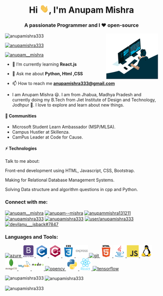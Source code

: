 <h1 align="center">Hi <img src="https://raw.githubusercontent.com/ABSphreak/ABSphreak/master/gifs/Hi.gif" width="30px">, I'm Anupam Mishra</h1>
<h3 align="center">A passionate Programmer and I ❤️ open-source</h3>



<p>  <img align="right" src="code.gif" alt="anupamishra333" width="170" height="150"" /> </p> 

<p align="left"> <img src="https://komarev.com/ghpvc/?username=anupamishra333&label=Profile%20views&color=0e75b6&style=flat" alt="anupamishra333" /> </p>

<p align=" left"> <a href="https://github.com/ryo-ma/github-profile-trophy"><img
            src="https://github-profile-trophy.vercel.app/?username=anupamishra333&theme=dracula&no-frame=true"
            alt="anupamishra333" /></a> </p>

<p align="left"> <a href="https://twitter.com/anupam__mishra" target=""><img
            src="https://img.shields.io/twitter/follow/anupam__mishra?logo=twitter&style=for-the-badge"
            alt="anupam__mishra" /></a> </p>


- 🌱 I’m currently learning **React.js**

- 💬 Ask me about **Python, Html ,CSS**

- 📫 How to reach me **anupamishra333@gmail.com**
- I am Anupam Mishra 😃. I am from Jhabua, Madhya Pradesh and currently doing my B.Tech from Jiet Institute of Design and Technology,
Jodhpur 🏫. I love to explore and learn about new things.
#### 👯 Communities

- Microsoft Student Learn Ambassador (MSP/MLSA).
- Campus Hustler at Skillenza.
- CamPus Leader at Code for Cause.


#### ⚡ Technologies
Talk to me about:

Front-end development using HTML, Javascript, CSS, Bootstrap.
<!--
    Backend development using Flask, Django. 
    Robust full-stack system design implementation.
Desktop application development using Flutter (Still learning).
Mobile application development using Flutter and Kotlin.
Creating scalable cloud architecture using AWS Cloud
--> 
Making for Relational Database Management Systems.

Solving Data structure and algorithm questions in cpp and Python.

<h3 align="left">Connect with me:</h3>
<p align="left">
    <a href="https://twitter.com/anupam__mishra" target="blank"><img align="center"
            src="https://raw.githubusercontent.com/rahuldkjain/github-profile-readme-generator/master/src/images/icons/Social/twitter.svg"
            alt="anupam__mishra" height="30" width="40" /></a>
    <a href="https://linkedin.com/in/anupam--mishra" target="blank"><img align="center"
            src="https://raw.githubusercontent.com/rahuldkjain/github-profile-readme-generator/master/src/images/icons/Social/linked-in-alt.svg"
            alt="anupam--mishra" height="30" width="40" /></a>
    <a href="https://kaggle.com/anupammishra131211" target="blank"><img align="center"
            src="https://raw.githubusercontent.com/rahuldkjain/github-profile-readme-generator/master/src/images/icons/Social/kaggle.svg"
            alt="anupammishra131211" height="30" width="40" /></a>
    <a href="https://www.codechef.com/users/anupamishra333" target="blank"><img align="center"
            src="https://cdn.jsdelivr.net/npm/simple-icons@3.1.0/icons/codechef.svg" alt="anupamishra333" height="30"
            width="40" /></a>
    <a href="https://www.hackerrank.com/anupamishra333" target="blank"><img align="center"
            src="https://raw.githubusercontent.com/rahuldkjain/github-profile-readme-generator/master/src/images/icons/Social/hackerrank.svg"
            alt="anupamishra333" height="30" width="40" /></a>
    <a href="https://auth.geeksforgeeks.org/user/user/anupamishra333" target="blank"><img align="center"
            src="https://raw.githubusercontent.com/rahuldkjain/github-profile-readme-generator/master/src/images/icons/Social/geeks-for-geeks.svg"
            alt="user/anupamishra333" height="30" width="40" /></a>
    <a href="https://discord.gg/devilanu___isback#7847" target="blank"><img align="center"
            src="https://raw.githubusercontent.com/rahuldkjain/github-profile-readme-generator/master/src/images/icons/Social/discord.svg"
            alt="devilanu___isback#7847" height="30" width="40" /></a>
</p>

<h3 align="left">Languages and Tools:</h3>
<p align="left"> <a href="https://azure.microsoft.com/en-in/" target="_blank"> <img
            src="https://www.vectorlogo.zone/logos/microsoft_azure/microsoft_azure-icon.svg" alt="azure" width="40"
            height="40" /> </a> <a href="https://getbootstrap.com" target="_blank"> <img
            src="https://raw.githubusercontent.com/devicons/devicon/master/icons/bootstrap/bootstrap-plain-wordmark.svg"
            alt="bootstrap" width="40" height="40" /> </a> <a href="https://www.cprogramming.com/" target="_blank"> <img
            src="https://raw.githubusercontent.com/devicons/devicon/master/icons/c/c-original.svg" alt="c" width="40"
            height="40" /> </a> <a href="https://www.w3schools.com/cpp/" target="_blank"> <img
            src="https://raw.githubusercontent.com/devicons/devicon/master/icons/cplusplus/cplusplus-original.svg"
            alt="cplusplus" width="40" height="40" /> </a> <a href="https://www.w3schools.com/css/" target="_blank">
        <img src="https://raw.githubusercontent.com/devicons/devicon/master/icons/css3/css3-original-wordmark.svg"
            alt="css3" width="40" height="40" /> </a> <a href="https://expressjs.com" target="_blank"> <img
            src="https://raw.githubusercontent.com/devicons/devicon/master/icons/express/express-original-wordmark.svg"
            alt="express" width="40" height="40" /> </a> <a href="https://git-scm.com/" target="_blank"> <img
            src="https://www.vectorlogo.zone/logos/git-scm/git-scm-icon.svg" alt="git" width="40" height="40" /> </a> <a
        href="https://www.w3.org/html/" target="_blank"> <img
            src="https://raw.githubusercontent.com/devicons/devicon/master/icons/html5/html5-original-wordmark.svg"
            alt="html5" width="40" height="40" /> </a> <a href="https://www.java.com" target="_blank"> <img
            src="https://raw.githubusercontent.com/devicons/devicon/master/icons/java/java-original.svg" alt="java"
            width="40" height="40" /> </a> <a href="https://developer.mozilla.org/en-US/docs/Web/JavaScript"
        target="_blank"> <img
            src="https://raw.githubusercontent.com/devicons/devicon/master/icons/javascript/javascript-original.svg"
            alt="javascript" width="40" height="40" /> </a> <a href="https://www.linux.org/" target="_blank"> <img
            src="https://raw.githubusercontent.com/devicons/devicon/master/icons/linux/linux-original.svg" alt="linux"
            width="40" height="40" /> </a> <a href="https://www.mongodb.com/" target="_blank"> <img
            src="https://raw.githubusercontent.com/devicons/devicon/master/icons/mongodb/mongodb-original-wordmark.svg"
            alt="mongodb" width="40" height="40" /> </a> <a href="https://www.mysql.com/" target="_blank"> <img
            src="https://raw.githubusercontent.com/devicons/devicon/master/icons/mysql/mysql-original-wordmark.svg"
            alt="mysql" width="40" height="40" /> </a> <a href="https://nodejs.org" target="_blank"> <img
            src="https://raw.githubusercontent.com/devicons/devicon/master/icons/nodejs/nodejs-original-wordmark.svg"
            alt="nodejs" width="40" height="40" /> </a> <a href="https://opencv.org/" target="_blank"> <img
            src="https://www.vectorlogo.zone/logos/opencv/opencv-icon.svg" alt="opencv" width="40" height="40" /> </a>
    <a href="https://www.python.org" target="_blank"> <img
            src="https://raw.githubusercontent.com/devicons/devicon/master/icons/python/python-original.svg"
            alt="python" width="40" height="40" /> </a> <a href="https://reactjs.org/" target="_blank"> <img
            src="https://raw.githubusercontent.com/devicons/devicon/master/icons/react/react-original-wordmark.svg"
            alt="react" width="40" height="40" /> </a> <a href="https://www.tensorflow.org" target="_blank"> <img
            src="https://www.vectorlogo.zone/logos/tensorflow/tensorflow-icon.svg" alt="tensorflow" width="40"
            height="40" /> </a> </p>

<p><img align="left"
        src="https://github-readme-stats.vercel.app/api/top-langs/?username=anupamishra333&show_icons=true&locale=en&bg_color=30,e96443,904e95&title_color=fff&text_color=fff"
        alt="anupamishra333" /></p>

<p>&nbsp;<img align="center"
        src="https://github-readme-stats.vercel.app/api?username=anupamishra333&show_icons=true&locale=en&bg_color=30,e96443,904e95&title_color=fff&text_color=fff"
        alt="anupamishra333" /></p>

<p><img align="center" src="https://github-readme-streak-stats.herokuapp.com?user=anupamishra333&theme=gruvbox"
        alt="anupamishra333" /></p>



<!--
**anupamishra333/anupamishra333** is a ✨ _special_ ✨ repository because its `README.md` (this file) appears on your GitHub profile.

Here are some ideas to get you started:

- 🔭 I’m currently working on ...
- 🌱 I’m currently learning ...
- 👯 I’m looking to collaborate on ...
- 🤔 I’m looking for help with ...
- 💬 Ask me about ...
- 📫 How to reach me: ...
- 😄 Pronouns: ...
- ⚡ Fun fact: ...
-->
